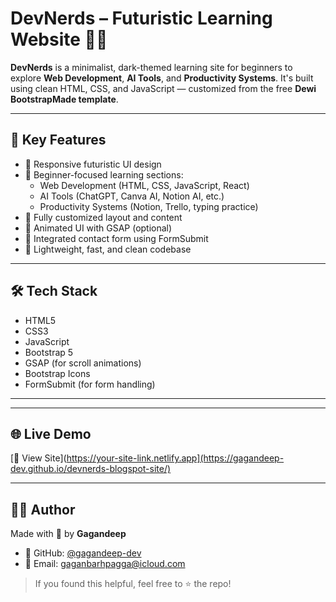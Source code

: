# DevNerds – Futuristic Learning Website 🚀🧠

**DevNerds** is a minimalist, dark-themed learning site for beginners to explore **Web Development**, **AI Tools**, and **Productivity Systems**. It's built using clean HTML, CSS, and JavaScript — customized from the free **Dewi BootstrapMade template**.

---

## 🧩 Key Features

- 🔹 Responsive futuristic UI design
- 🔹 Beginner-focused learning sections:
  - Web Development (HTML, CSS, JavaScript, React)
  - AI Tools (ChatGPT, Canva AI, Notion AI, etc.)
  - Productivity Systems (Notion, Trello, typing practice)
- 🔹 Fully customized layout and content
- 🔹 Animated UI with GSAP (optional)
- 🔹 Integrated contact form using FormSubmit
- 🔹 Lightweight, fast, and clean codebase

---

## 🛠️ Tech Stack

- HTML5  
- CSS3  
- JavaScript  
- Bootstrap 5  
- GSAP (for scroll animations)  
- Bootstrap Icons  
- FormSubmit (for form handling)

---

---

## 🌐 Live Demo

[🔗 View Site](https://your-site-link.netlify.app](https://gagandeep-dev.github.io/devnerds-blogspot-site/)  

---



## 👨‍💻 Author

Made with 💙 by **Gagandeep**  
- 🔗 GitHub: [@gagandeep-dev](https://github.com/gagandeep-dev)  
- 📧 Email: gaganbarhpagga@icloud.com  

> If you found this helpful, feel free to ⭐ the repo!


